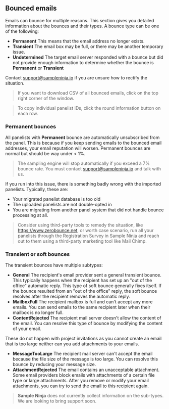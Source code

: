 ## Bounced emails
Emails can bounce for multiple reasons. This section gives you detailed information about the bounces and their types. A bounce type can be one of the following:

- **Permanent** This means that the email address no longer exists.
- **Transient** The email box may be full, or there may be another temporary issue.
- **Undetermined** The target email server responded with a bounce but did not provide enough information to determine whether the bounce is **Permanent** or **Transient**

Contact support@sampleninja.io if you are unsure how to rectify the situation.

> If you want to download CSV of all bounced emails, click on the top right corner of the window.

> To copy individual panelist IDs, click the round information button on each row.

### Permanent bounces

All panelists with **Permanent** bounce are automatically unsubscribed from the panel. This is because if you keep sending emails to the bounced email addresses, your email reputation will worsen. Permanent bounces are normal but should be way under < 1%. 

> The sampling engine will stop automatically if you exceed a 7% bounce rate. You must contact support@sampleninja.io and talk with us.

If you run into this issue, there is something badly wrong with the imported panelists. Typically, these are:

- Your migrated panelist database is too old
- The uploaded panelists are not double-opted in
- You are migrating from another panel system that did not handle bounce processing at all.

> Consider using third-party tools to remedy the situation, like https://www.zerobounce.net, or worth case scenario, run all your panelists through the Registration Survey in Sample Ninja and reach out to them using a third-party marketing tool like Mail Chimp.

### Transient or soft bounces

The transient bounces have multiple subtypes:

- **General** The recipient's email provider sent a general transient bounce. This typically happens when the recipient has set up an "out of the office" automatic reply. This type of soft bounce generally fixes itself. If the bounce resulted from an "out of the office" reply, the soft bounce resolves after the recipient removes the automatic reply.
- **MailboxFull** The recipient mailbox is full and can't accept any more emails. You can send emails to the same recipient later when their mailbox is no longer full.
- **ContentRejected** The recipient mail server doesn't allow the content of the email. You can resolve this type of bounce by modifying the content of your email.

These do not happen with project invitations as you cannot create an email that is too large neither can you add attachments to your emails.

- **MessageTooLarge** The recipient mail server can't accept the email because the file size of the message is too large. You can resolve this bounce by reducing your message size.
- **AttachmentRejected** The email contains an unacceptable attachment. Some email providers block emails with attachments of a certain file type or large attachments. After you remove or modify your email attachments, you can try to send the email to this recipient again.

> **Sample Ninja** does not currently collect information on the sub-types. We are looking to bring support soon.
